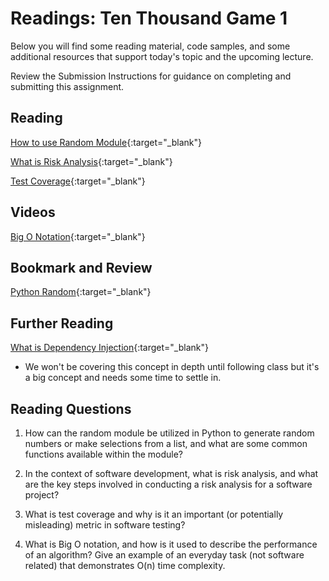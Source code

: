 # Readings: Ten Thousand Game 1

Below you will find some reading material, code samples, and some additional resources that support today's topic and the upcoming lecture.

Review the Submission Instructions for guidance on completing and submitting this assignment.

## Reading

[How to use Random Module](https://www.pythonforbeginners.com/random/how-to-use-the-random-module-in-python){:target="_blank"}

<!-- Mix it up! Create the questions with pointed answers, fill in the blank, or opinion/open ended -->

[What is Risk Analysis](https://www.edureka.co/blog/risk-analysis-in-software-testing/){:target="_blank"}

<!-- Mix it up! Create the questions with pointed answers, fill in the blank, or opinion/open ended -->

[Test Coverage](https://martinfowler.com/bliki/TestCoverage.html){:target="_blank"}

<!-- Mix it up! Create the questions with pointed answers, fill in the blank, or opinion/open ended -->

## Videos

[Big O Notation](https://www.youtube.com/watch?v=v4cd1O4zkGw
){:target="_blank"}

<!-- Mix it up! Create the questions with pointed answers, fill in the blank, or opinion/open ended -->

## Bookmark and Review

[Python Random](https://docs.python.org/3/library/random.html){:target="_blank"}

## Further Reading

[What is Dependency Injection](https://www.freecodecamp.org/news/a-quick-intro-to-dependency-injection-what-it-is-and-when-to-use-it-7578c84fa88f/){:target="_blank"}

- We won't be covering this concept in depth until following class but it's a big concept and needs some time to settle in.

## Reading Questions
<!-- Written with help from ChatGPT -->

1. How can the random module be utilized in Python to generate random numbers or make selections from a list, and what are some common functions available within the module?

1. In the context of software development, what is risk analysis, and what are the key steps involved in conducting a risk analysis for a software project?

1. What is test coverage and why is it an important (or potentially misleading) metric in software testing?

1. What is Big O notation, and how is it used to describe the performance of an algorithm? Give an example of an everyday task (not software related) that demonstrates O(n) time complexity.
